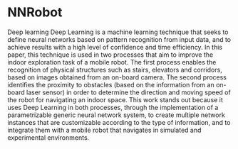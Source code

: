 # NNRobot
Deep learning
Deep Learning is a machine learning technique that seeks to define neural networks based on pattern recognition from input data, and to achieve results with a high level of confidence and time efficiency.
In this paper, this technique is used in two processes that aim to improve the indoor exploration task of a mobile robot.
The first process enables the recognition of physical structures such as stairs, elevators and corridors, based on images obtained from an on-board camera. 
The second process identifies the proximity to obstacles (based on the information from an on-board laser sensor) in order to determine the direction and moving speed of the robot for navigating an indoor space. 
This work stands out because it uses Deep Learning in both processes, through the implementation of a parametrizable generic neural network system, to create multiple network instances that are customizable according to the type of information, and to integrate them with a mobile robot that navigates in simulated and experimental environments.
